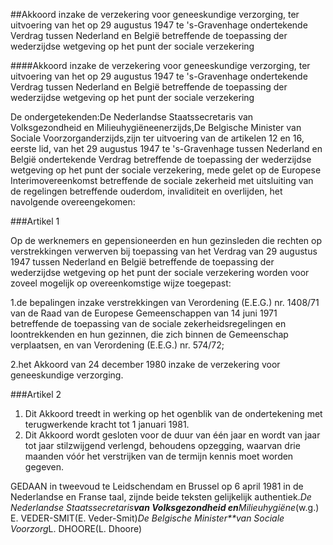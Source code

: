 <meta http-equiv='Content-Type' content='text/html; charset=utf-8' />

##Akkoord inzake de verzekering voor geneeskundige verzorging, ter uitvoering van het op 29 augustus 1947 te 's-Gravenhage ondertekende Verdrag tussen Nederland en België betreffende de toepassing der wederzijdse wetgeving op het punt der sociale verzekering

####Akkoord inzake de verzekering voor geneeskundige verzorging, ter uitvoering van het op 29 augustus 1947 te 's-Gravenhage ondertekende Verdrag tussen Nederland en België betreffende de toepassing der wederzijdse wetgeving op het punt der sociale verzekering

De ondergetekenden:De Nederlandse Staatssecretaris van Volksgezondheid en Milieuhygiëneenerzijds,De Belgische Minister van Sociale Voorzorganderzijds,zijn ter uitvoering van de artikelen 12 en 16, eerste lid, van het 29 augustus 1947 te 's-Gravenhage tussen Nederland en België ondertekende Verdrag betreffende de toepassing der wederzijdse wetgeving op het punt der sociale verzekering, mede gelet op de Europese Interimovereenkomst betreffende de sociale zekerheid met uitsluiting van de regelingen betreffende ouderdom, invaliditeit en overlijden, het navolgende overeengekomen:

###Artikel 1 

Op de werknemers en gepensioneerden en hun gezinsleden die rechten op verstrekkingen verwerven bij toepassing van het Verdrag van 29 augustus 1947 tussen Nederland en België betreffende de toepassing der wederzijdse wetgeving op het punt der sociale verzekering worden voor zoveel mogelijk op overeenkomstige wijze toegepast:

1.de bepalingen inzake verstrekkingen van Verordening (E.E.G.) nr. 1408/71 van de Raad van de Europese Gemeenschappen van 14 juni 1971 betreffende de toepassing van de sociale zekerheidsregelingen en loontrekkenden en hun gezinnen, die zich binnen de Gemeenschap verplaatsen, en van Verordening (E.E.G.) nr. 574/72;

2.het Akkoord van 24 december 1980 inzake de verzekering voor geneeskundige verzorging.

###Artikel 2 

1. Dit Akkoord treedt in werking op het ogenblik van de ondertekening met terugwerkende kracht tot 1 januari 1981.
2. Dit Akkoord wordt gesloten voor de duur van één jaar en wordt van jaar tot jaar stilzwijgend verlengd, behoudens opzegging, waarvan drie maanden vóór het verstrijken van de termijn kennis moet worden gegeven.

GEDAAN in tweevoud te Leidschendam en Brussel op 6 april 1981 in de Nederlandse en Franse taal, zijnde beide teksten gelijkelijk authentiek.*De Nederlandse Staatssecretaris**van Volksgezondheid en**Milieuhygiëne*(w.g.) E. VEDER-SMIT(E. Veder-Smit)*De Belgische Minister**van Sociale Voorzorg*L. DHOORE(L. Dhoore)

